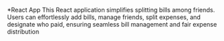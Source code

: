 *React App
This React application simplifies splitting bills among friends. 
Users can effortlessly add bills, manage friends, split expenses, and designate who paid, ensuring seamless bill management and fair expense distribution

